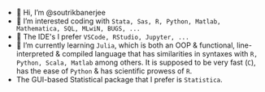 - 👋 Hi, I’m @soutrikbanerjee
- 👀 I’m interested coding with `Stata, Sas, R, Python, Matlab, Mathematica, SQL, MLwiN, BUGS, ...`
- 👀 The IDE's I prefer `VSCode, RStudio, Jupyter, ...`
- 🌱 I’m currently learning `Julia`, which is both an OOP & functional, line-interpreted & compiled language that has similarities in syntaxes with `R, Python, Scala, Matlab` among others. It is supposed to be very fast (`C`), has the ease of `Python` & has scientific prowess of `R`.
- The GUI-based Statistical package that I prefer is `Statistica`.

<!---
soutrikbanerjee/soutrikbanerjee is a ✨ special ✨ repository because its `README.md` (this file) appears on your GitHub profile.
You can click the Preview link to take a look at your changes.
--->
